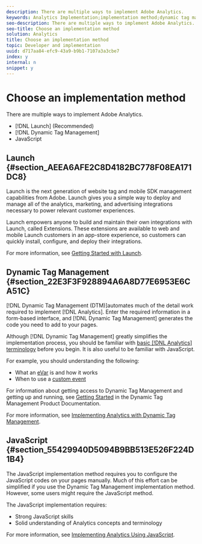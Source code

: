 ```yaml
---
description: There are multiple ways to implement Adobe Analytics.
keywords: Analytics Implementation;implementation method;dynamic tag management;dtm;javascript
seo-description: There are multiple ways to implement Adobe Analytics.
seo-title: Choose an implementation method
solution: Analytics
title: Choose an implementation method
topic: Developer and implementation
uuid: d717aa84-efc9-43a9-b9b1-7107a3a3cbe7
index: y
internal: n
snippet: y
---
```


# Choose an implementation method

There are multiple ways to implement Adobe Analytics.

* [!DNL Launch] (Recommended) 
* [!DNL Dynamic Tag Management] 
* JavaScript

## Launch {#section_AEEA6AFE2C8D4182BC778F08EA171DC8}

Launch is the next generation of website tag and mobile SDK management capabilities from Adobe. Launch gives you a simple way to deploy and manage all of the analytics, marketing, and advertising integrations necessary to power relevant customer experiences.

Launch empowers anyone to build and maintain their own integrations with Launch, called Extensions. These extensions are available to web and mobile Launch customers in an app-store experience, so customers can quickly install, configure, and deploy their integrations.

For more information, see [Getting Started with Launch](https://docs.adobelaunch.com/getting-started).

## Dynamic Tag Management {#section_22E3F3F928894A6A8D77E6953E6CA51C}

[!DNL Dynamic Tag Management (DTM)]automates much of the detail work required to implement [!DNL Analytics]. Enter the required information in a form-based interface, and [!DNL Dynamic Tag Management] generates the code you need to add to your pages.

Although [!DNL Dynamic Tag Management] greatly simplifies the implementation process, you should be familiar with [basic [!DNL Analytics] terminology](../analytics-terminology-basics/analytics-terminology-basics.md#concept_4A3368DE509E41969497405ED0DC0CEF) before you begin. It is also useful to be familiar with JavaScript.

For example, you should understanding the following:

* What an [eVar](https://marketing.adobe.com/resources/help/en_US/reference/conversion_var_admin.html) is and how it works 
* When to use a [custom event](../analytics-terminology-basics/c__props_evars/event_custom.md#concept_CDA3C98C85B24A71B4B5C71F24BF918F)

For information about getting access to Dynamic Tag Management and getting up and running, see [Getting Started](https://marketing.adobe.com/resources/help/en_US/dtm/get_started.html) in the Dynamic Tag Management Product Documentation.

For more information, see [Implementing Analytics with Dynamic Tag Management](../c_implement-with-dtm/c_implement-with-dtm.md#concept_90C125C03E024A9A9A1D7F47B3CCF4B5).

## JavaScript {#section_55429940D5094B9BB513E526F224D1B4}

The JavaScript implementation method requires you to configure the JavaScript codes on your pages manually. Much of this effort can be simplified if you use the Dynamic Tag Management implementation method. However, some users might require the JavaScript method.

The JavaScript implementation requires:

* Strong JavaScript skills 
* Solid understanding of Analytics concepts and terminology

For more information, see [Implementing Analytics Using JavaScript](../js_implementation/js_implementation.md#concept_CE78750AC2A4487D8ACD9369B3EAC85A). 

